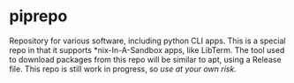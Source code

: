# piprepo
Repository for various software, including python CLI apps.
This is a special repo in that it supports *nix-In-A-Sandbox apps, like LibTerm.
The tool used to download packages from this repo will be similar to apt, using a Release file.
This repo is still work in progress, so *use at your own risk.*

